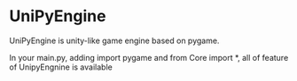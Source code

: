 # UniPyEngine
UniPyEngine is unity-like game engine based on pygame.

In your main.py, adding import pygame and from Core import *, all of feature of UnipyEngnine is available
